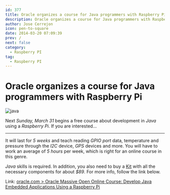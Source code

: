 ```yaml
---
id: 377
title: Oracle organizes a course for Java programmers with Raspberry Pi
description: Oracle organizes a course for Java programmers with Raspberry Pi
author: Jose Cerrejon
icon: pen-to-square
date: 2014-03-20 07:09:39
prev: /
next: false
category:
  - Raspberry PI
tag:
  - Raspberry PI
---
```


# Oracle organizes a course for Java programmers with Raspberry Pi

![java](/images/java.jpg)

Next *Sunday, March 31* begins a free course about development in *Java* using a *Raspberry Pi*. If you are interested...

- - -
It will last for *5 weeks* and teach reading *GPIO port* data, temperature and pressure through the *I2C* device, *GPS* devices and more. You will have to work an average of *5 hours* per week, which is right for an online course in this genre. 

*Java* skills is required. In addition, you also need to buy a [Kit](http://www.adafruit.com/products/1634)  with all the necessary components for about *$89*. For more info, follow the link below.

Link: [oracle.com > Oracle Massive Open Online Course: Develop Java Embedded Applications Using a Raspberry Pi](http://apex.oracle.com/pls/apex/f?p=44785:145:0::::P145_EVENT_ID,P145_PREV_PAGE:861,143)